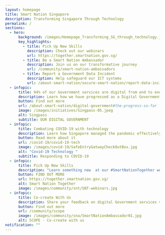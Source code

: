 ```yaml
---
layout: homepage
title: Smart Nation Singapore
description: Transforming Singapore Through Technology
permalink: /
sections:
  - hero:
      background: /images/Homepage_Transforming_SG_through_technology.jpg
      key_highlights:
        - title: Pick Up New Skills
          description: Check out our webinars
          url: https://together.smartnation.gov.sg/
        - title: Be a Smart Nation Ambassador
          description: Join us on our transformative journey
          url: /community/smart-nation-ambassadors
        - title: Report a Government Data Incident
          description: Help safeguard our ICT systems
          url: /about-smart-nation/secure-smart-nation/report-data-incident
  - infopic:
      title: 94% of our Government services are digital from end to end
      description: Learn how we have progressed as a Digital Government
      button: Find out more
      url: /about-smart-nation/digital-government#the-progress-so-far
      image: /images/initiatives/Singpass-05.jpeg
      alt: Singpass
      subtitle: OUR DIGITAL GOVERNMENT
  - infopic:
      title: Combating COVID-19 with technology
      description: Learn how Singapore managed the pandemic effectively with technology
      button: Read more about it
      url: /covid-19/covid-19-tech
      image: /images/covid-19/SafeEntryGatwayCheckOutBox.jpg
      alt: "Covid-19 Technology "
      subtitle: Responding to COVID-19
  - infopic:
      title: Pick Up New Skills
      description: "Learn something new  at our #SmartNationTogether webinars and workshops"
      button: FIND OUT MORE
      url: https://together.smartnation.gov.sg/
      alt: Smart Nation Together
      image: /images/community/snt/SNT-webinars.jpg
  - infopic:
      title: Co-create With Us
      description: Share your feedback on digital Government services via SCOPE
      button: Find out more
      url: /community/scope
      image: /images/community/sna/SmartNationAmbassador01.jpg
      alt: SCOPE - Co-create with us
notification: ""
---
```

